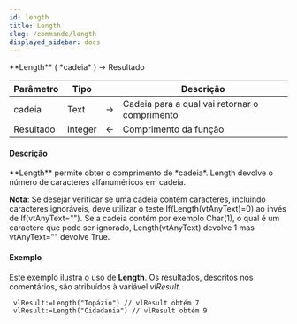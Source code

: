 ```yaml
---
id: length
title: Length
slug: /commands/length
displayed_sidebar: docs
---
```


<!--REF #_command_.Length.Syntax-->**Length** ( *cadeia* ) -> Resultado<!-- END REF-->
<!--REF #_command_.Length.Params-->
| Parâmetro | Tipo |  | Descrição |
| --- | --- | --- | --- |
| cadeia | Text | &rarr; | Cadeia para a qual vai retornar o comprimento |
| Resultado | Integer | &larr; | Comprimento da função |

<!-- END REF-->

#### Descrição 

<!--REF #_command_.Length.Summary-->**Length** permite obter o comprimento de *cadeia*.<!-- END REF--> Length devolve o número de caracteres alfanuméricos em cadeia.  

**Nota**: Se desejar verificar se uma cadeia contém caracteres, incluindo caracteres ignoráveis, deve utilizar o teste If(Length(vtAnyText)=0) ao invés de If(vtAnyText=""). Se a cadeia contém por exemplo Char(1), o qual é um caractere que pode ser ignorado, Length(vtAnyText) devolve 1 mas vtAnyText="" devolve True.

#### Exemplo 

Este exemplo ilustra o uso de **Length**. Os resultados, descritos nos comentários, são atribuídos à variável *vlResult*. 

```4d
 vlResult:=Length("Topázio") // vlResult obtém 7
 vlResult:=Length("Cidadania") // vlResult obtém 9
```
